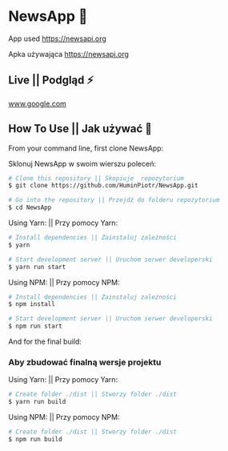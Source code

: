 # NewsApp 	📅
App used https://newsapi.org 

Apka używająca https://newsapi.org

## Live || Podgląd ⚡️
www.google.com

## How To Use || Jak używać 🔧

From your command line, first clone NewsApp: 

Sklonuj NewsApp w swoim wierszu poleceń: 

```bash
# Clone this repository || Skopiuje  repozytorium
$ git clone https://github.com/HuminPiotr/NewsApp.git

# Go into the repository || Przejdź do folderu repozytorium
$ cd NewsApp

```
Using Yarn: || Przy pomocy Yarn:

```bash
# Install dependencies || Zainstaluj zależności
$ yarn

# Start development server || Uruchom serwer developerski
$ yarn run start
```

Using NPM: || Przy pomocy NPM:

```bash
# Install dependencies || Zainstaluj zależności
$ npm install

# Start development server || Uruchom serwer developerski
$ npm run start
```

And for the final build: 

### Aby zbudować finalną wersje projektu

Using Yarn: || Przy pomocy Yarn:

```bash
# Create folder ./dist || Stworzy folder ./dist
$ yarn run build

```

Using NPM: || Przy pomocy NPM:

```bash
# Create folder ./dist || Stworzy folder ./dist
$ npm run build

```



